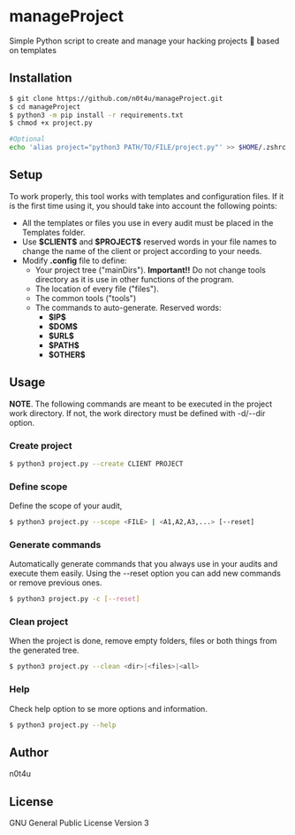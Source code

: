 # manageProject

Simple Python script to create and manage your hacking projects :ghost: based on templates

## Installation
```sh
$ git clone https://github.com/n0t4u/manageProject.git
$ cd manageProject
$ python3 -m pip install -r requirements.txt
$ chmod +x project.py 

#Optional
echo 'alias project="python3 PATH/TO/FILE/project.py"' >> $HOME/.zshrc
```
## Setup
To work properly, this tool works with templates and configuration files. If it is the first time using it, you should take into account the following points:
- All the templates or files you use in every audit must be placed in the Templates folder.
- Use **\$CLIENT\$** and **\$PROJECT\$** reserved words in your file names to change the name of the client or project according to your needs.
- Modify **.config** file to define:
  - Your project tree ("mainDirs"). **Important!!** Do not change tools directory as it is use in other functions of the program.
  - The location of every file ("files").
  - The common tools ("tools")
  - The commands to auto-generate. Reserved words:
    - **\$IP\$**
    - **\$DOM\$**
    - **\$URL\$**
    - **\$PATH\$**
    - **\$OTHER\$**

## Usage
**NOTE**. The following commands are meant to be executed in the project work directory. If not, the work directory must be defined with -d/--dir option.
### Create project
```sh
$ python3 project.py --create CLIENT PROJECT
```

### Define scope
Define the scope of your audit, 
```sh
$ python3 project.py --scope <FILE> | <A1,A2,A3,...> [--reset]
```

### Generate commands
Automatically generate commands that you always use in your audits and execute them easily.
Using the --reset option you can add new commands or remove previous ones.
```sh
$ python3 project.py -c [--reset]
```

### Clean project
When the project is done, remove empty folders, files or both things from the generated tree.
```sh
$ python3 project.py --clean <dir>|<files>|<all>
```

### Help
Check help option to se more options and information.
```sh
$ python3 project.py --help
```

## Author 
n0t4u

## License
GNU General Public License Version 3